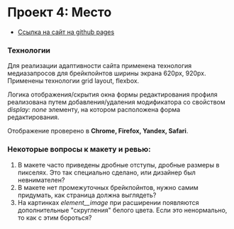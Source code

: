 # Проект 4: Место

* [Ссылка на сайт на github pages](https://alekseimakhov.github.io/mesto/index.html)

### Технологии

Для реализации адаптивности сайта применена технология медиазапросов для брейкпойнтов ширины экрана 620px, 920px. Применены технологии grid layout, flexbox.

Логика отображения/скрытия окна формы редактирования профиля реализована путем добавления/удаления модификатора со свойством _display: none_ элементу, на котором расположена форма редактирования.

Отображение проверено в **Chrome, Firefox, Yandex, Safari**.

### Некоторые вопросы к макету и ревью:

1. В макете часто приведены дробные отступы, дробные размеры в пикселях. Это так специально сделано, или дизайнер был невнимателен?
2. В макете нет промежуточных брейкпойнтов, нужно самим придумать, как страница должна выглядеть?
3. На картинках _element__image_ при расширении появляются дополнительные "скругления" белого цвета. Если это ненормально, то как с этим бороться?